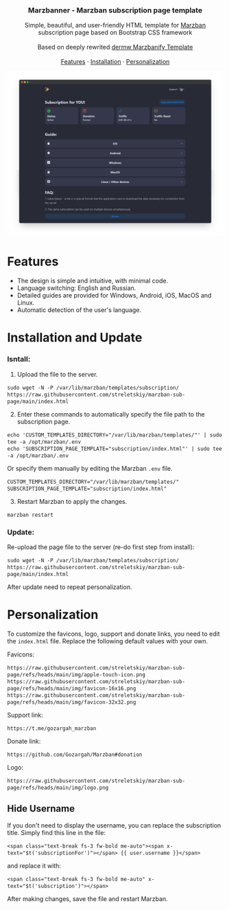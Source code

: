 <h3 align="center">Marzbanner - Marzban subscription page template</h3>

<p align="center">
  Simple, beautiful, and user-friendly HTML template for <a href="https://github.com/Gozargah/Marzban">Marzban</a> subscription page based on Bootstrap CSS framework
  <br>
  <br>
  Based on deeply rewrited <a href="https://github.com/dermv/marzbanify-template">dermw Marzbanify Template</a>
  <br>
  <br>
  <a href="https://github.com/streletskiy/marzban-sub-page/tree/main#features">Features</a>
  ·
  <a href="https://github.com/streletskiy/marzban-sub-page/tree/main#installation">Installation</a>
  ·
  <a href="https://github.com/streletskiy/marzban-sub-page/tree/main#personalization">Personalization</a>
</p>

<p>
  <picture>
    <img alt="Marzban Subscription page template" src="./.github/assets/screen.png">
  </picture>
</p>

# Features

- The design is simple and intuitive, with minimal code.
- Language switching: English and Russian.
- Detailed guides are provided for Windows, Android, iOS, MacOS and Linux.
- Automatic detection of the user's language.

# Installation and Update

<h3>Isntall:</h3>

1. Upload the file to the server.
```
sudo wget -N -P /var/lib/marzban/templates/subscription/ https://raw.githubusercontent.com/streletskiy/marzban-sub-page/main/index.html
```
2. Enter these commands to automatically specify the file path to the subscription page.
```
echo 'CUSTOM_TEMPLATES_DIRECTORY="/var/lib/marzban/templates/"' | sudo tee -a /opt/marzban/.env
echo 'SUBSCRIPTION_PAGE_TEMPLATE="subscription/index.html"' | sudo tee -a /opt/marzban/.env
```
Or specify them manually by editing the Marzban `.env` file.
```
CUSTOM_TEMPLATES_DIRECTORY="/var/lib/marzban/templates/"
SUBSCRIPTION_PAGE_TEMPLATE="subscription/index.html"
```
3. Restart Marzban to apply the changes.
```
marzban restart
```
<h3>Update:</h3>
Re-upload the page file to the server (re-do first step from install):

```
sudo wget -N -P /var/lib/marzban/templates/subscription/ https://raw.githubusercontent.com/streletskiy/marzban-sub-page/main/index.html
```
After update need to repeat personalization.

# Personalization

To customize the favicons, logo, support and donate links, you need to edit the `index.html` file. Replace the following default values with your own.

Favicons:
```
https://raw.githubusercontent.com/streletskiy/marzban-sub-page/refs/heads/main/img/apple-touch-icon.png
https://raw.githubusercontent.com/streletskiy/marzban-sub-page/refs/heads/main/img/favicon-16x16.png
https://raw.githubusercontent.com/streletskiy/marzban-sub-page/refs/heads/main/img/favicon-32x32.png
```
Support link:
```
https://t.me/gozargah_marzban
```
Donate link:
```
https://github.com/Gozargah/Marzban#donation
```
Logo:
```
https://raw.githubusercontent.com/streletskiy/marzban-sub-page/refs/heads/main/img/logo.png
```

## Hide Username
If you don't need to display the username, you can replace the subscription title.
Simply find this line in the file:
```
<span class="text-break fs-3 fw-bold me-auto"><span x-text="$t('subscriptionFor')"></span> {{ user.username }}</span>
```
and replace it with:
```
<span class="text-break fs-3 fw-bold me-auto" x-text="$t('subscription')"></span>
```

After making changes, save the file and restart Marzban.
